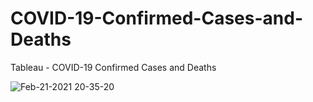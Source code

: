 # COVID-19-Confirmed-Cases-and-Deaths
Tableau - COVID-19 Confirmed Cases and Deaths

![Feb-21-2021 20-35-20](https://user-images.githubusercontent.com/74638454/108621048-6a213b80-7484-11eb-8544-99ec48aa0882.gif)

